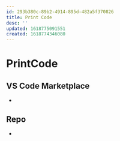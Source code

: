 ```yaml
---
id: 293b380c-89b2-4914-895d-482a5f370826
title: Print Code
desc: ''
updated: 1618775091551
created: 1618774346080
---
```


# PrintCode

>

## VS Code Marketplace

-

## Repo

-
